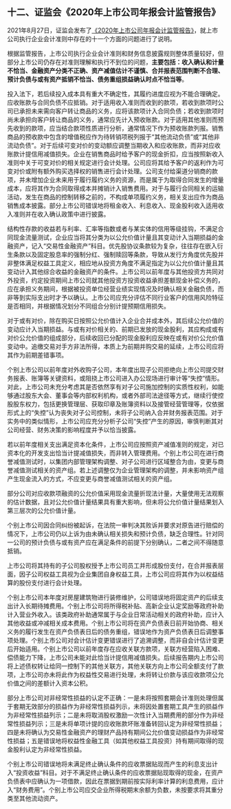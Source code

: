 ## 十二、证监会《2020年上市公司年报会计监管报告》

2021年8月27日，证监会发布了[《2020年上市公司年报会计监管报告》](http://www.csrc.gov.cn/pub/newsite/zjhxwfb/xwdd/202108/t20210827_404294.html)，就上市公司执行企业会计准则中存在的十一个方面的问题进行了说明。

根据监管报告，上市公司执行企业会计准则和财务信息披露规则整体质量较好，但部分上市公司仍存在对准则理解和执行不到位的问题，**主要包括：收入确认和计量不恰当、金融资产分类不正确、资产减值估计不谨慎、合并报表范围判断不合理、预计负债与或有资产抵销不恰当、债务重组损益确认时点不恰当等**。

投入法下，若后续投入成本具有重大不确定性，其履约进度应视为不能合理确定。应收账款与合同负债不应抵销。对于适用收入准则而收到的款项，若收到款项时公司已承担未来需向客户转让商品的义务，应将该款项计入合同负债；若收到款项时尚未承担向客户转让商品的义务，通常应先计入预收账款。对于适用其他准则而预先收到的款项，应当结合款项性质进行分析，通常情况下作为预收账款列报。销售商品的预收款中包含的增值税应作为待转销项税列报于“其他流动负债”或“其他非流动负债”。对于后续可变对价的变动额应调整当期收入和应收账款，而非对应收账款计提信用减值损失。企业在销售商品时给予客户的现金折扣，应当按照新收入准则中关于可变对价的相关规定进行会计处理。公司应将其给予客户的返利作为可变对价或附有额外购买选择权的销售进行会计处理。公司支付给渠道分销商的款项，并未增加企业未来用于履行履约义务的资源，而是属于为取得合同发生的增量成本，应将其作为合同取得成本并摊销计入销售费用。对于与履行合同相关的运输活动，发生在商品的控制转移之前的，不构成单项履约义务，相关支出应作为商品销售成本披露。部分上市公司错误地将租金收入、利息收入、现金股利收入适用收入准则并在收入确认政策中进行披露。

结构性存款的收益若与利率、汇率等指数或者与某实体的信用等级挂钩，不满足合同现金流量测试，企业应当将其分类为以公允价值计量且其变动计入当期损益的金融资产，记入“交易性金融资产”科目。优先股协议条款较为复杂，往往存在嵌入衍生条款以及固定股息率的强制分红、强制赎回等条款，导致从发行方角度优先股并非整体满足权益工具定义，相应地从投资方角度不满足指定为以公允价值计量且其变动计入其他综合收益的金融资产的条件。上市公司以前年度与其他投资方共同对外投资，约定投资期间上市公司就其他投资方投资收益承担差额现金补偿义务的，应在承担义务期间，根据被投资单位经营业绩实现情况及时确认相关金融负债，而非等到实际支出时才予以确认。上市公司应充分评估不同行业客户的信用风险特征是否相同，并根据情况划分不同组合分别计提预期信用损失。

对于或有对价，除在购买日按照公允价值计入企业合并成本外，其后续公允价值的变动应计入当期损益。与或有对价相关的、前期已发放的现金股利，其应构成或有对价公允价值的组成部分，后续收回已分配的现金股利应反映在或有对价公允价值变动中。追缴交易对手方非法所得，本质上为前期并购交易的延续，上市公司应将其作为前期差错事项。

个别上市公司以前年度对外收购子公司，本年度出现子公司拒绝向上市公司提交财务报表、账簿等关键资料，或阻挠上市公司进入办公现场进行审计等“失控”情形。对此，上市公司未充分考虑其是否依然享有对子公司施加控制的实质性权利，如能够通过股东大会、董事会等内部权利机构，或者外部司法途径等方式，继续行使控股股东权力，包括更换管理层、获取印章及账簿资料以及接管经营管理等，仅依据形式上的“失控”认为丧失对子公司控制，未将子公司纳入合并财务报表范围。对于实务中的类似情形，上市公司应充分分析子公司“失控”产生的原因，审慎判断其对公司经营、财务决策的影响程度并予以恰当披露。

若以前年度相关支出满足资本化条件，上市公司应按照资产减值准则的规定，对已资本化的开发支出恰当计提减值损失，而非转入管理费用。个别上市公司在进行商誉减值测试时，以集团内部管理架构调整、对子公司进行区域整合为由，变更与商誉减值测试相关的资产组。若上述调整仅为企业管理架构的调整，并未影响资产组产生现金流入的方式，不应变更与商誉减值测试相关的资产组。

部分公司对应收款项融资的公允价值采用现金流量折现法计量，大量使用无法观察的估计数据，且对公允价值计量结果具有重大影响，但未将公允价值计量结果划入第三层次的公允价值计量。

个别上市公司因合同纠纷被起诉，在法院一审判决其败诉并要求对原告进行赔偿的情况下，上市公司仍以上诉为由未确认相关损失和预计负债，缺乏合理性。针对同一公司的预计负债与或有资产应在满足条件的前提下分别确认，二者之间不得随意抵销。

上市公司将其持有的子公司股权授予上市公司员工并形成股份支付，在合并报表层面，因子公司权益工具视为企业集团自身权益工具，上市公司应将其作为以权益结算的股份支付进行会计处理。

个别上市公司本年度对房屋建筑物进行装修维护，公司错误地将固定资产的后续支出计入长期待摊费用。个别上市公司将所得税补贴、高新企业认定奖励等政府补助计入营业外收入。该类政府补助通常属于与企业日常活动相关的政府补助，应计入其他收益或冲减相关成本费用。个别上市公司将在资产负债表日前开始协商、相关义务的履行发生在资产负债表日后的债务重组，错误地作为资产负债表日后调整事项处理。个别上市公司对会计估计变更错误进行了追溯调整，而非自会计估计变更后开始适用。个别上市公司以前年度存在应收关联方款项，关联方经营陷入困难、偿债能力下降，上市公司未能对此恰当计提信用减值损失。后续报告期内上市公司将上述债权转让给同一控制下的其他关联方，其他关联方向上市公司全额支付了款项，上市公司亦未将此作为权益性交易进行处理，未将转让价款与该应收款项公允价值之间的差额计入资本公积。

部分上市公司对非经常性损益的认定不正确：一是未将按照套期会计准则处理但属于套期无效部分的损益作为非经常性损益列示，未将因处置套期工具产生的损益作为非经常性损益列示；二是未将取消股权激励一次性计入当期费用的部分作为非经常性损益列示；三是未将单项计提的应收账款坏账准备转回认定为非经常性损益；四是未将确认为交易性金融资产的理财产品持有期间公允价值变动损益作为非经常性损益；五是错误地将权益性金融工具（如其他权益工具投资）持有期间取得的现金股利认定为非经常性损益。

个别上市公司错误地将未满足终止确认条件的应收票据贴现而产生的利息支出计入“投资收益”科目。对于不满足终止确认条件的应收票据贴现取得的现金，在资产负债表中应确认为一项借款，因此在票据到期前按实际利率计算的利息费用，应计入“财务费用”。个别上市公司应交企业所得税期末余额为负数，未按要求将其重分类至其他流动资产。